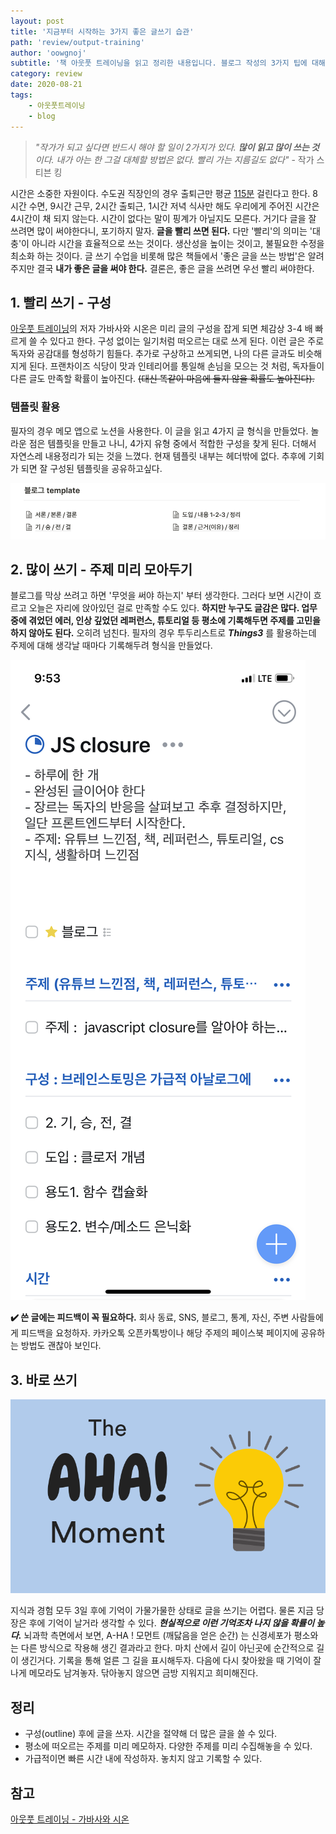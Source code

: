 ```yaml
---
layout: post
title: '지금부터 시작하는 3가지 좋은 글쓰기 습관'
path: 'review/output-training'
author: 'oowgnoj'
subtitle: '책 아웃풋 트레이닝을 읽고 정리한 내용입니다. 블로그 작성의 3가지 팁에 대해서 이야기합니다.'
category: review
date: 2020-08-21
tags:
    - 아웃풋트레이닝
    - blog
---
```



> _"작가가 되고 싶다면 반드시 해야 할 일이 2가지가 있다. **많이 읽고 많이 쓰는 것**이다. 내가 아는 한 그걸 대체할 방법은 없다. 빨리 가는 지름길도 없다"_ - 작가 스티븐 킹

시간은 소중한 자원이다. 수도권 직장인의 경우 출퇴근만 평균 [115분](https://news.joins.com/article/23404009#:~:text=%EC%A7%80%EC%97%AD%EB%B3%84%EB%A1%9C%EB%8A%94%20%EA%B2%BD%EA%B8%B0%20%EC%A7%80%EC%97%AD%20%EC%A7%81%EC%9E%A5%EC%9D%B8,%EC%82%AC%EC%9A%A9%ED%95%98%EA%B3%A0%20%EC%9E%88%EB%8A%94%20%EC%85%88%EC%9D%B4%EB%8B%A4.) 걸린다고 한다. 8시간 수면, 9시간 근무, 2시간 출퇴근, 1시간 저녁 식사만 해도 우리에게 주어진 시간은 4시간이 채 되지 않는다. 
시간이 없다는 말이 핑계가 아닐지도 모른다. 거기다 글을 잘 쓰려면 많이 써야한다니, 포기하지 말자. **글을 빨리 쓰면 된다.** 
다만 '빨리'의 의미는 '대충'이 아니라 시간을 효율적으로 쓰는 것이다. 생산성을 높이는 것이고, 불필요한 수정을 최소화 하는 것이다. 
글 쓰기 수업을 비롯해 많은 책들에서 '좋은 글을 쓰는 방법'은 알려주지만 결국 **내가 좋은 글을 써야 한다.**
결론은, 좋은 글을 쓰려면 우선 빨리 써야한다.


## 1. 빨리 쓰기 - 구성

[아웃풋 트레이닝](http://www.yes24.com/Product/Goods/69406695)의 저자 가바사와 시온은 미리 글의 구성을 잡게 되면 체감상 3-4 배 빠르게 쓸 수 있다고 한다. 구성 없이는 일기처럼 떠오르는 대로 쓰게 된다. 이런 글은 주로 독자와 공감대를 형성하기 힘들다. 추가로 구상하고 쓰게되면, 나의 다른 글과도 비슷해지게 된다. 프랜차이즈 식당이 맛과 인테리어를 통일해 손님을 모으는 것 처럼, 독자들이 다른 글도 만족할 확률이 높아진다. ~~(대신 똑같이 마음에 들지 않을 확률도 높아진다).~~

### 템플릿 활용

필자의 경우 메모 앱으로 노션을 사용한다. 이 글을 읽고 4가지 글 형식을 만들었다. 놀라운 점은 템플릿을 만들고 나니, 4가지 유형 중에서 적합한 구성을 찾게 된다. 더해서 자연스레 내용정리가 되는 것을 느꼈다. 현재 템플릿 내부는 헤더밖에 없다. 추후에 기회가 되면 잘 구성된 템플릿을 공유하고싶다.

![템플릿 활용](./../images/in-post/output-traning.png)

## 2. 많이 쓰기 - 주제 미리 모아두기

블로그를 막상 쓰려고 하면 '무엇을 써야 하는지' 부터 생각한다. 그러다 보면 시간이 흐르고 오늘은 자리에 앉아있던 걸로 만족할 수도 있다. **하지만 누구도 글감은 많다. 업무 중에 겪었던 에러, 인상 깊었던 레퍼런스, 튜토리얼 등 평소에 기록해두면 주제를 고민을 하지 않아도 된다.** 오히려 넘친다. 필자의 경우 투두리스트로 **_Things3_** 를 활용하는데 주제에 대해 생각날 때마다 기록해두려 형식을 만들었다.

![투두리스트에 기록](./../images/in-post/output-training2.png)

**✔️ 쓴 글에는 피드백이 꼭 필요하다.** 회사 동료, SNS, 블로그, 통계, 자신, 주변 사람들에게 피드백을 요청하자. 카카오톡 오픈카톡방이나 해당 주제의 페이스북 페이지에 공유하는 방법도 괜찮아 보인다.

## 3. 바로 쓰기

![displayr.com](./../images/in-post/output-training4.png)

지식과 경험 모두 3일 후에 기억이 가물가물한 상태로 글을 쓰기는 어렵다. 물론 지금 당장은 후에 기억이 날거라 생각할 수 있다. ***현실적으로 이런 기억조차 나지 않을 확률이 높다.***
뇌과학 측면에서 보면, A-HA ! 모먼트 (깨닳음을 얻은 순간) 는 신경세포가 평소와는 다른 방식으로 작용해 생긴 결과라고 한다. 마치 산에서 길이 아닌곳에 순간적으로 길이 생긴거다. 기록을 통해 얼른 그 길을 표시해두자. 다음에 다시 찾아왔을 때 기억이 잘 나게 메모라도 남겨놓자. 닦아놓지 않으면 금방 지워지고 희미해진다. 

## 정리

-   구성(outline) 후에 글을 쓰자. 시간을 절약해 더 많은 글을 쓸 수 있다.
-   평소에 떠오르는 주제를 미리 메모하자. 다양한 주제를 미리 수집해놓을 수 있다.
-   가급적이면 빠른 시간 내에 작성하자. 놓치지 않고 기록할 수 있다.

## 참고
[아웃풋 트레이닝 - 가바사와 시온](http://www.yes24.com/Product/Goods/69406695)
